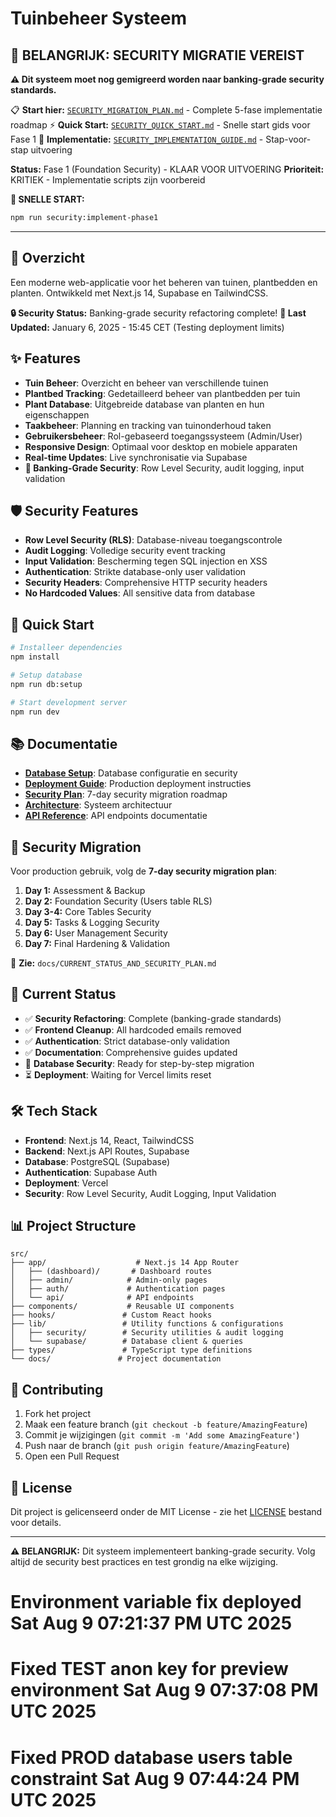 # Tuinbeheer Systeem

## 🚨 **BELANGRIJK: SECURITY MIGRATIE VEREIST**

**⚠️ Dit systeem moet nog gemigreerd worden naar banking-grade security standards.**

📋 **Start hier:** [`SECURITY_MIGRATION_PLAN.md`](SECURITY_MIGRATION_PLAN.md) - Complete 5-fase implementatie roadmap
⚡ **Quick Start:** [`SECURITY_QUICK_START.md`](SECURITY_QUICK_START.md) - Snelle start gids voor Fase 1
🔧 **Implementatie:** [`SECURITY_IMPLEMENTATION_GUIDE.md`](SECURITY_IMPLEMENTATION_GUIDE.md) - Stap-voor-stap uitvoering

**Status:** Fase 1 (Foundation Security) - KLAAR VOOR UITVOERING
**Prioriteit:** KRITIEK - Implementatie scripts zijn voorbereid

**🚀 SNELLE START:**
```bash
npm run security:implement-phase1
```

---

## 🌱 Overzicht

Een moderne web-applicatie voor het beheren van tuinen, plantbedden en planten. Ontwikkeld met Next.js 14, Supabase en TailwindCSS.

**🔒 Security Status:** Banking-grade security refactoring complete!
**📅 Last Updated:** January 6, 2025 - 15:45 CET (Testing deployment limits)

## ✨ Features

- **Tuin Beheer**: Overzicht en beheer van verschillende tuinen
- **Plantbed Tracking**: Gedetailleerd beheer van plantbedden per tuin  
- **Plant Database**: Uitgebreide database van planten en hun eigenschappen
- **Taakbeheer**: Planning en tracking van tuinonderhoud taken
- **Gebruikersbeheer**: Rol-gebaseerd toegangssysteem (Admin/User)
- **Responsive Design**: Optimaal voor desktop en mobiele apparaten
- **Real-time Updates**: Live synchronisatie via Supabase
- **🔐 Banking-Grade Security**: Row Level Security, audit logging, input validation

## 🛡️ Security Features

- **Row Level Security (RLS)**: Database-niveau toegangscontrole
- **Audit Logging**: Volledige security event tracking  
- **Input Validation**: Bescherming tegen SQL injection en XSS
- **Authentication**: Strikte database-only user validation
- **Security Headers**: Comprehensive HTTP security headers
- **No Hardcoded Values**: All sensitive data from database

## 🚀 Quick Start

```bash
# Installeer dependencies
npm install

# Setup database
npm run db:setup

# Start development server
npm run dev
```

## 📚 Documentatie

- **[Database Setup](docs/database-setup.md)**: Database configuratie en security
- **[Deployment Guide](docs/deployment.md)**: Production deployment instructies
- **[Security Plan](docs/CURRENT_STATUS_AND_SECURITY_PLAN.md)**: 7-day security migration roadmap
- **[Architecture](docs/architecture.md)**: Systeem architectuur
- **[API Reference](docs/api-reference.md)**: API endpoints documentatie

## 🔐 Security Migration

Voor production gebruik, volg de **7-day security migration plan**:

1. **Day 1:** Assessment & Backup
2. **Day 2:** Foundation Security (Users table RLS)  
3. **Day 3-4:** Core Tables Security
4. **Day 5:** Tasks & Logging Security
5. **Day 6:** User Management Security
6. **Day 7:** Final Hardening & Validation

📖 **Zie:** `docs/CURRENT_STATUS_AND_SECURITY_PLAN.md`

## 🎯 Current Status

- ✅ **Security Refactoring**: Complete (banking-grade standards)
- ✅ **Frontend Cleanup**: All hardcoded emails removed
- ✅ **Authentication**: Strict database-only validation
- ✅ **Documentation**: Comprehensive guides updated
- 🚧 **Database Security**: Ready for step-by-step migration
- ⏳ **Deployment**: Waiting for Vercel limits reset

## 🛠️ Tech Stack

- **Frontend**: Next.js 14, React, TailwindCSS
- **Backend**: Next.js API Routes, Supabase
- **Database**: PostgreSQL (Supabase)
- **Authentication**: Supabase Auth
- **Deployment**: Vercel
- **Security**: Row Level Security, Audit Logging, Input Validation

## 📊 Project Structure

```
src/
├── app/                    # Next.js 14 App Router
│   ├── (dashboard)/       # Dashboard routes
│   ├── admin/            # Admin-only pages
│   ├── auth/             # Authentication pages
│   └── api/              # API endpoints
├── components/           # Reusable UI components
├── hooks/               # Custom React hooks
├── lib/                 # Utility functions & configurations
│   ├── security/        # Security utilities & audit logging
│   └── supabase/        # Database client & queries
├── types/               # TypeScript type definitions
└── docs/               # Project documentation
```

## 🤝 Contributing

1. Fork het project
2. Maak een feature branch (`git checkout -b feature/AmazingFeature`)
3. Commit je wijzigingen (`git commit -m 'Add some AmazingFeature'`)
4. Push naar de branch (`git push origin feature/AmazingFeature`)
5. Open een Pull Request

## 📄 License

Dit project is gelicenseerd onder de MIT License - zie het [LICENSE](LICENSE) bestand voor details.

---

**⚠️ BELANGRIJK:** Dit systeem implementeert banking-grade security. Volg altijd de security best practices en test grondig na elke wijziging.
# Environment variable fix deployed Sat Aug  9 07:21:37 PM UTC 2025
# Fixed TEST anon key for preview environment Sat Aug  9 07:37:08 PM UTC 2025
# Fixed PROD database users table constraint Sat Aug  9 07:44:24 PM UTC 2025
